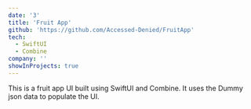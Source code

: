 ```yaml
---
date: '3'
title: 'Fruit App'
github: 'https://github.com/Accessed-Denied/FruitApp'
tech:
  - SwiftUI
  - Combine
company: ''
showInProjects: true
---
```


This is a fruit app UI built using SwiftUI and Combine. It uses the Dummy json data to populate the UI.
